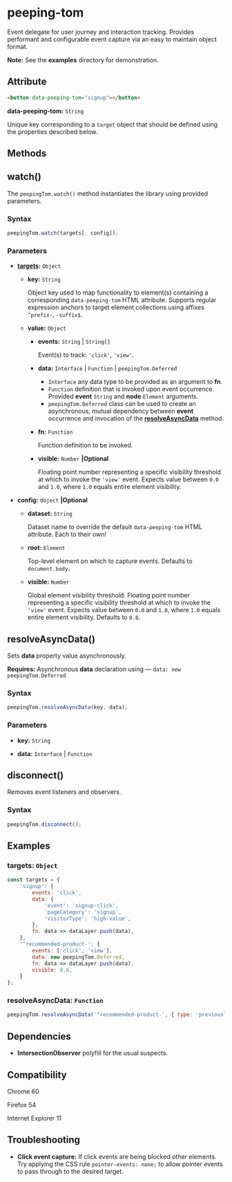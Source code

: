 # peeping-tom

Event delegate for user journey and interaction tracking. Provides performant and configurable event capture via an easy to maintain object format.

**Note:** See the **examples** directory for demonstration.

## Attribute

```html
<button data-peeping-tom="signup"></button>
```

**data-peeping-tom:** `String`

Unique key corresponding to a `target` object that should be defined using the properties described below.

## Methods

## **watch()**

The `peepingTom.watch()` method instantiates the library using provided parameters.

### Syntax

```js
peepingTom.watch(targets[, config]);
```

### Parameters

- **[targets](#targets):** `Object`

    - **key:** `String`

        Object key used to map functionality to element(s) containing a corresponding `data-peeping-tom` HTML attribute. Supports regular expression anchors to target element collections using affixes `^prefix-`, `-suffix$`.

    - **value:** `Object`

        - **events:** `String` | `String[]`

            Event(s) to track: `'click'`, `'view'`.

        - **data:** `Interface` | `Function` | `peepingTom.Deferred`

            - `Interface` any data type to be provided as an argument to **fn**.
            - `Function` definition that is invoked upon event occurrence. Provided **event** `String` and **node** `Element` arguments.
            - `peepingTom.Deferred` class can be used to create an asynchronous, mutual dependency between **event** occurrence and invocation of the [**resolveAsyncData**](#resolveAsyncData) method.

        - **fn:** `Function`

            Function definition to be invoked.

        - **visible:** `Number` **|Optional**

            Floating point number representing a specific visibility threshold at which to invoke the `'view'` event. Expects value between `0.0` and `1.0`, where `1.0` equals entire element visibility.

- **config:** `Object` **|Optional**

    - **dataset:** `String`

        Dataset name to override the default `data-peeping-tom` HTML attribute. Each to their own!

    - **root:** `Element`

        Top-level element on which to capture events. Defaults to `document.body`.

    - **visible:** `Number`

        Global element visibility threshold. Floating point number representing a specific visibility threshold at which to invoke the `'view'` event. Expects value between `0.0` and `1.0`, where `1.0` equals entire element visibility. Defaults to `0.8`.

## **resolveAsyncData()**

Sets **data** property value asynchronously.

**Requires:** Asynchronous **data** declaration using — `data: new peepingTom.Deferred`

### Syntax

```js
peepingTom.resolveAsyncData(key, data);
```

### Parameters

- **key:** `String`

- **data:** `Interface` | `Function`

## **disconnect()**

Removes event listeners and observers.

### Syntax

```js
peepingTom.disconnect();
```

## Examples

### **targets:** `Object`

```js
const targets = {
    'signup': {
        events: 'click',
        data: {
            'event': 'signup-click',
            'pageCategory': 'signup',
            'visitorType': 'high-value',
        },
        fn: data => dataLayer.push(data),
    },
    '^recommended-product-': {
        events: ['click', 'view'],
        data: new peepingTom.Deferred,
        fn: data => dataLayer.push(data),
        visible: 0.6,
    }
};
```

### **resolveAsyncData:** `Function`
```js
peepingTom.resolveAsyncData('^recommended-product-', { type: 'previously-viewed' });
```

## Dependencies

- **IntersectionObserver** polyfill for the usual suspects.

## Compatibility

Chrome 60

Firefox 54

Internet Explorer 11

## Troubleshooting

- **Click event capture:** If click events are being blocked other elements. Try applying the CSS rule `pointer-events: none;` to allow pointer events to pass through to the desired target.
